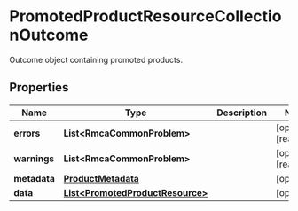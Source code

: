 

# PromotedProductResourceCollectionOutcome

Outcome object containing promoted products.

## Properties

| Name | Type | Description | Notes |
|------------ | ------------- | ------------- | -------------|
|**errors** | **List&lt;RmcaCommonProblem&gt;** |  |  [optional] [readonly] |
|**warnings** | **List&lt;RmcaCommonProblem&gt;** |  |  [optional] [readonly] |
|**metadata** | [**ProductMetadata**](ProductMetadata.md) |  |  [optional] |
|**data** | [**List&lt;PromotedProductResource&gt;**](PromotedProductResource.md) |  |  [optional] |



